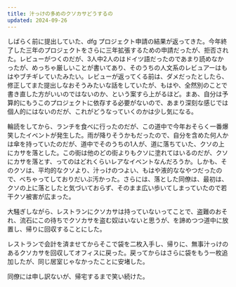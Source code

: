 ```yaml
---
title: 汁っけの多めのクソカサどうするの
updated: 2024-09-26
---
```


しばらく前に提出していた、dfg プロジェクト申請の結果が返ってきた。今年終了した三年のプロジェクトをさらに三年拡張するための申請だったが、拒否された。レビューがつくのだが、3人中2人のはドイツ語だったのであまり読めなかったが、めっちゃ厳しいことが書いてあり、そのうちの人文系のレビュアーはもはやブチギレていたみたい。レビューが返ってくる前は、ダメだったとしたら、修正してまた提出しなおそうみたいな話をしていたが、もはや、全然別のことで書き直した方がいいのではないのか、という案すら上がるほど。まあ、自分は予算的にもうこのプロジェクトに依存する必要がないので、あまり深刻な感じでは個人的にはないのだが、これがどうなっていくのかは少し気になる。

輪読をしてから、ランチを食べに行ったのだが、この道中で今年おそらく一番爆笑したイベントが発生した。雨が降りそうかもだったので、自分を含めた何人かは傘を持っていたのだが、道中でそのうちの1人が、道に落ちていた、クソの上にカサを落とした。この街は他のどの街よりもクソに塗れてはいるのだが、クソにカサを落とす、ってのはどれくらいレアなイベントなんだろうか。しかも、そのクソは、平均的なクソより、汁っけのつよい、もはや液的ななやつだったので、べちゃってしておりだいぶ汚かった。さらには、落とした同僚は、最初は、クソの上に落としたと気づいておらず、そのまま広い歩いてしまっていたので若干クソ被害が広まった。

大騒ぎしながら、レストランにクソカサは持っていないってことで、盗難のおそれ、流石にこの待ちでクソカサを盗む奴はいないと思うが、を諦めつつ道中に放置し、帰りに回収することにした。

レストランで会計を済ませてからそこで袋を二枚入手し、帰りに、無事汁っけのあるクソカサを回収してオフィスに戻った。戻ってからはさらに袋をもう一枚追加したが、同じ居室じゃなかったことに安堵した。

同僚には申し訳ないが、帰宅するまで笑い続けた。
